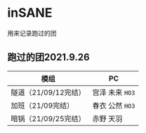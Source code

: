 # inSANE

用来记录跑过的团

## 跑过的团2021.9.26
|模组|PC|
|-------|-------|
|隧道（21/09/12完结）|宫泽 未来 `HO3`|
|加班（21/09完结）|春衣 公然 `HO3`|
|暗锅（21/09/25完结）|赤野 天羽|
